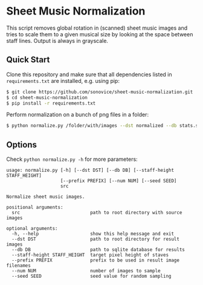 # Sheet Music Normalization
This script removes global rotation in (scanned) sheet music images and tries to scale them to a given musical size by looking at the space between staff lines. Output is always in grayscale.

## Quick Start
Clone this repository and make sure that all dependencies listed in `requirements.txt` are installed, e.g. using pip:
```bash
$ git clone https://github.com/sonovice/sheet-music-normalization.git
$ cd sheet-music-normalization
$ pip install -r requirements.txt
```
Perform normalization on a bunch of png files in a folder:
```bash
$ python normalize.py /folder/with/images --dst normalized --db stats.sqlite
```

## Options
Check `python normalize.py -h` for more parameters:
```
usage: normalize.py [-h] [--dst DST] [--db DB] [--staff-height STAFF_HEIGHT]
                    [--prefix PREFIX] [--num NUM] [--seed SEED]
                    src

Normalize sheet music images.

positional arguments:
  src                          path to root directory with source images

optional arguments:
  -h, --help                   show this help message and exit
  --dst DST                    path to root directory for result images
  --db DB                      path to sqlite database for results
  --staff-height STAFF_HEIGHT  target pixel height of staves
  --prefix PREFIX              prefix to be used in result image filenames
  --num NUM                    number of images to sample
  --seed SEED                  seed value for random sampling
```
